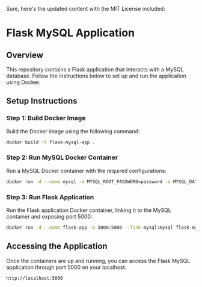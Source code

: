 Sure, here's the updated content with the MIT License included:

# Flask MySQL Application

## Overview

This repository contains a Flask application that interacts with a MySQL database. Follow the instructions below to set up and run the application using Docker.

## Setup Instructions

### Step 1: Build Docker Image

Build the Docker image using the following command:

```bash
docker build -t flask-mysql-app .
```

### Step 2: Run MySQL Docker Container

Run a MySQL Docker container with the required configurations:

```bash
docker run -d --name mysql -e MYSQL_ROOT_PASSWORD=password -e MYSQL_DATABASE=sys mysql:latest
```

### Step 3: Run Flask Application

Run the Flask application Docker container, linking it to the MySQL container and exposing port 5000:

```bash
docker run -d --name flask-app -p 5000:5000 --link mysql:mysql flask-mysql-app
```

## Accessing the Application

Once the containers are up and running, you can access the Flask MySQL application through port 5000 on your localhost.

```plaintext
http://localhost:5000
```